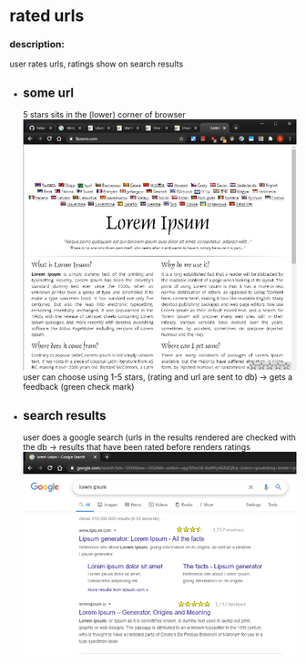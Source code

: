 # rated urls

### description:

user rates urls, ratings show on search results

- ## some url

  5 stars sits in the (lower) corner of browser
  ![random page](images/mock_screenshots/random_page.jpg)
  user can choose using 1-5 stars, (rating and url are sent to db)
  -> gets a feedback (green check mark)

- ## search results
  user does a google search (urls in the results rendered are checked with the db -> results that have been rated before renders ratings
  ![search results](images/mock_screenshots/search_results2.jpg)
